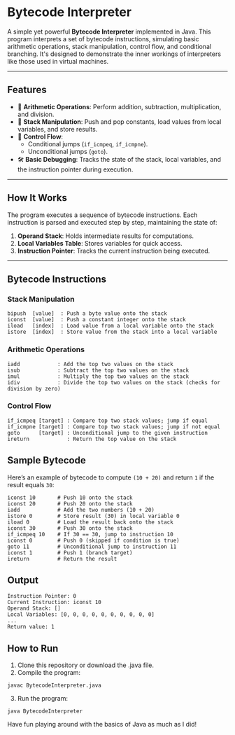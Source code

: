 # **Bytecode Interpreter**

A simple yet powerful **Bytecode Interpreter** implemented in Java. This program interprets a set of bytecode instructions, simulating basic arithmetic operations, stack manipulation, control flow, and conditional branching. It's designed to demonstrate the inner workings of interpreters like those used in virtual machines.

---

## **Features**

- 🚀 **Arithmetic Operations**: Perform addition, subtraction, multiplication, and division.
- 🧩 **Stack Manipulation**: Push and pop constants, load values from local variables, and store results.
- 🔄 **Control Flow**:
  - Conditional jumps (`if_icmpeq`, `if_icmpne`).
  - Unconditional jumps (`goto`).
- 🛠️ **Basic Debugging**: Tracks the state of the stack, local variables, and the instruction pointer during execution.

---

## **How It Works**

The program executes a sequence of bytecode instructions. Each instruction is parsed and executed step by step, maintaining the state of:
1. **Operand Stack**: Holds intermediate results for computations.
2. **Local Variables Table**: Stores variables for quick access.
3. **Instruction Pointer**: Tracks the current instruction being executed.

---

## **Bytecode Instructions**

### **Stack Manipulation**
```text
bipush  [value]  : Push a byte value onto the stack
iconst  [value]  : Push a constant integer onto the stack
iload   [index]  : Load value from a local variable onto the stack
istore  [index]  : Store value from the stack into a local variable
```
### **Arithmetic Operations**
```text
iadd            : Add the top two values on the stack
isub            : Subtract the top two values on the stack
imul            : Multiply the top two values on the stack
idiv            : Divide the top two values on the stack (checks for division by zero)
```
### **Control Flow**
```text
if_icmpeq [target] : Compare top two stack values; jump if equal
if_icmpne [target] : Compare top two stack values; jump if not equal
goto      [target] : Unconditional jump to the given instruction
ireturn            : Return the top value on the stack
```
## **Sample Bytecode**

Here’s an example of bytecode to compute `(10 + 20)` and return `1` if the result equals `30`:

```text
iconst 10       # Push 10 onto the stack
iconst 20       # Push 20 onto the stack
iadd            # Add the two numbers (10 + 20)
istore 0        # Store result (30) in local variable 0
iload 0         # Load the result back onto the stack
iconst 30       # Push 30 onto the stack
if_icmpeq 10    # If 30 == 30, jump to instruction 10
iconst 0        # Push 0 (skipped if condition is true)
goto 11         # Unconditional jump to instruction 11
iconst 1        # Push 1 (branch target)
ireturn         # Return the result
```
## **Output**

```text
Instruction Pointer: 0
Current Instruction: iconst 10
Operand Stack: []
Local Variables: [0, 0, 0, 0, 0, 0, 0, 0, 0, 0]
...
Return value: 1
```

## **How to Run**
1. Clone this repository or download the .java file.
2. Compile the program:
 ```text
javac BytecodeInterpreter.java
  ```
3. Run the program:
  ```text
java BytecodeInterpreter
  ```
Have fun playing around with the basics of Java as much as I did!





